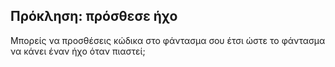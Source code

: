 ## Πρόκληση: πρόσθεσε ήχο

Μπορείς να προσθέσεις κώδικα στο φάντασμα σου έτσι ώστε το φάντασμα να κάνει έναν ήχο όταν πιαστεί;